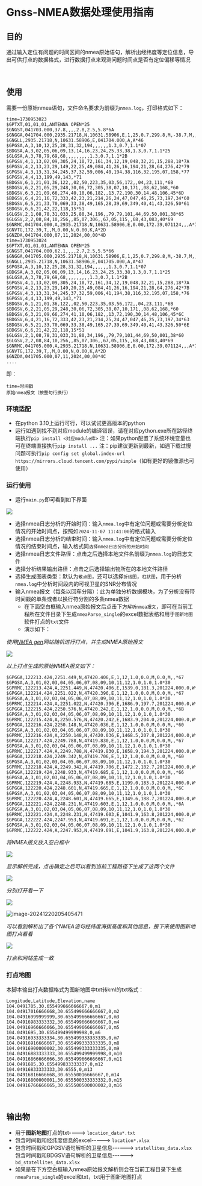 # Gnss-NMEA数据处理使用指南
## 目的

通过输入定位有问题的时间区间的nmea原始语句，解析出经纬度等定位信息，导出可供打点的数据格式，进行数据打点来观测问题时间点是否有定位偏移等情况

<br>

## 使用

需要一份原始nmea语句，文件命名要求为前缀为`nmea.log`，打印格式如下：

```
time=1730953023
$GPTXT,01,01,01,ANTENNA OPEN*25
$GNGST,041703.000,37.8,,,,2.8,2.5,5.8*6A
$GNGGA,041704.000,2935.21718,N,10631.58906,E,1,25,0.7,299.8,M,-38.7,M,,*68
$GNGLL,2935.21718,N,10631.58906,E,041704.000,A,A*46
$GPGSA,A,3,10,12,25,28,31,32,194,,,,,,1.3,0.7,1.1*07
$BDGSA,A,3,02,05,06,09,13,14,16,23,24,25,33,38,1.3,0.7,1.1*25
$GLGSA,A,3,78,79,69,68,,,,,,,,,1.3,0.7,1.1*2B
$GPGSV,4,1,13,02,09,305,24,10,72,161,34,12,19,048,32,21,15,288,18*7A
$GPGSV,4,2,13,23,29,149,22,25,49,084,41,26,16,194,21,28,64,276,42*79
$GPGSV,4,3,13,31,34,245,37,32,59,006,40,194,38,116,32,195,07,158,*77
$GPGSV,4,4,13,199,49,143,*71
$BDGSV,6,1,21,01,36,122,,02,50,223,35,03,56,172,,04,23,111,*6B
$BDGSV,6,2,21,05,29,248,30,06,72,305,38,07,10,171,,08,62,168,*60
$BDGSV,6,3,21,09,66,274,40,10,06,182,,13,72,190,30,14,48,106,45*6D
$BDGSV,6,4,21,16,72,333,42,23,21,214,26,24,47,047,46,25,73,197,34*60
$BDGSV,6,5,21,33,70,069,33,38,49,165,28,39,69,349,40,41,43,326,50*61
$BDGSV,6,6,21,42,22,118,15*51
$GLGSV,2,1,08,78,31,033,25,80,34,196,,79,79,101,44,69,50,001,38*65
$GLGSV,2,2,08,84,10,256,,85,07,306,,67,05,115,,68,43,083,40*69
$GNRMC,041704.000,A,2935.21718,N,10631.58906,E,0.00,172.39,071124,,,A*7E
$GNVTG,172.39,T,,M,0.00,N,0.00,K,A*2D
$GNZDA,041704.000,07,11,2024,00,00*4D
time=1730953024
$GPTXT,01,01,01,ANTENNA OPEN*25
$GNGST,041704.000,62.1,,,,2.7,2.5,5.5*66
$GNGGA,041705.000,2935.21718,N,10631.58906,E,1,25,0.7,299.8,M,-38.7,M,,*69
$GNGLL,2935.21718,N,10631.58906,E,041705.000,A,A*47
$GPGSA,A,3,10,12,25,28,31,32,194,,,,,,1.3,0.7,1.1*07
$BDGSA,A,3,02,05,06,09,13,14,16,23,24,25,33,38,1.3,0.7,1.1*25
$GLGSA,A,3,78,79,69,68,,,,,,,,,1.3,0.7,1.1*2B
$GPGSV,4,1,13,02,09,305,24,10,72,161,34,12,19,048,32,21,15,288,18*7A
$GPGSV,4,2,13,23,29,149,20,25,49,084,41,26,16,194,21,28,64,276,42*7B
$GPGSV,4,3,13,31,34,245,37,32,59,006,41,194,38,116,32,195,07,158,*76
$GPGSV,4,4,13,199,49,143,*71
$BDGSV,6,1,21,01,36,122,,02,50,223,35,03,56,172,,04,23,111,*6B
$BDGSV,6,2,21,05,29,248,30,06,72,305,38,07,10,171,,08,62,168,*60
$BDGSV,6,3,21,09,66,274,41,10,06,182,,13,72,190,30,14,48,106,45*6C
$BDGSV,6,4,21,16,72,333,42,23,21,214,25,24,47,047,46,25,73,197,34*63
$BDGSV,6,5,21,33,70,069,33,38,49,165,27,39,69,349,40,41,43,326,50*6E
$BDGSV,6,6,21,42,22,118,15*51
$GLGSV,2,1,08,78,31,033,31,80,34,196,,79,79,101,44,69,50,001,38*60
$GLGSV,2,2,08,84,10,256,,85,07,306,,67,05,115,,68,43,083,40*69
$GNRMC,041705.000,A,2935.21718,N,10631.58906,E,0.00,172.39,071124,,,A*7F
$GNVTG,172.39,T,,M,0.00,N,0.00,K,A*2D
$GNZDA,041705.000,07,11,2024,00,00*4C
....
```

即：

```shell
time=时间戳
原始nmea报文（按整句行换行）
```

### 环境适配

* 在python 3.10上运行可行，可以试试更高版本的python
* 运行如遇到找不到对应module的编译错误，请在对应python.exe所在路径终端执行`pip install <对应module库>`
  注：如果python配置了系统环境变量也可在终端直接执行`pip install ...`
  注：pip建议更新到最新，如遇下载过慢问题可执行`pip config set global.index-url https://mirrors.cloud.tencent.com/pypi/simple`（如有更好的镜像源也可使用）

### 运行使用

* 运行`main.py`即可看到如下界面

![](https://myblog-1308923350.cos.ap-guangzhou.myqcloud.com/img/20241220200950.png)

* 选择nmea日志分析的开始时间：输入`nmea.log`中有定位问题或需要分析定位情况的开始时间点，按照如`2024-11-07 11:41:00`的格式输入
* 选择nmea日志分析的结束时间：输入`nmea.log`中有定位问题或需要分析定位情况的结束时间点，输入格式同`选择nmea日志分析的开始时间`
* 选择nmea日志文件路径：点击之后选择本地文件名前缀为`nmea.log`的日志文件
* 选择分析结果输出路径：点击之后选择输出物所在的本地文件路径
* 选择生成图表类型：默认为`散点图`，还可以选择`折线图`，`柱状图`，用于分析`nmea.log`中分析时间段内的可视卫星的SNR分布情况
* 输入nmea报文（每条以回车分隔）：此为单独分析数据模块，为了分析没有带时间戳的单条或者以换行符分割的多条nmea数据
  * 在下面空白框输入nmea原始报文后点击下方`解析nmea报文`，即可在当前工程所在文件目录下生成`nmeaParse_single`的excel数据表格和用于`图新地图`软件打点的`txt`文件
  * 演示如下：

*使用[NMEA gen](https://nmeagen.org/)网站随机进行打点，并生成NMEA原始报文*

![](https://myblog-1308923350.cos.ap-guangzhou.myqcloud.com/img/20241220202851.png)

*以上打点生成的原始NMEA报文如下：*

```
$GPGGA,122213.424,2251.449,N,47420.406,E,1,12,1.0,0.0,M,0.0,M,,*67
$GPGSA,A,3,01,02,03,04,05,06,07,08,09,10,11,12,1.0,1.0,1.0*30
$GPRMC,122213.424,A,2251.449,N,47420.406,E,1539.0,181.3,201224,000.0,W*41
$GPGGA,122214.424,2251.022,N,47420.396,E,1,12,1.0,0.0,M,0.0,M,,*67
$GPGSA,A,3,01,02,03,04,05,06,07,08,09,10,11,12,1.0,1.0,1.0*30
$GPRMC,122214.424,A,2251.022,N,47420.396,E,1686.9,197.7,201224,000.0,W*4C
$GPGGA,122215.424,2250.576,N,47420.242,E,1,12,1.0,0.0,M,0.0,M,,*6B
$GPGSA,A,3,01,02,03,04,05,06,07,08,09,10,11,12,1.0,1.0,1.0*30
$GPRMC,122215.424,A,2250.576,N,47420.242,E,1683.9,204.0,201224,000.0,W*4B
$GPGGA,122216.424,2250.148,N,47420.036,E,1,12,1.0,0.0,M,0.0,M,,*60
$GPGSA,A,3,01,02,03,04,05,06,07,08,09,10,11,12,1.0,1.0,1.0*30
$GPRMC,122216.424,A,2250.148,N,47420.036,E,1468.5,207.8,201224,000.0,W*40
$GPGGA,122217.424,2249.788,N,47419.830,E,1,12,1.0,0.0,M,0.0,M,,*67
$GPGSA,A,3,01,02,03,04,05,06,07,08,09,10,11,12,1.0,1.0,1.0*30
$GPRMC,122217.424,A,2249.788,N,47419.830,E,1658.9,194.3,201224,000.0,W*48
$GPGGA,122218.424,2249.342,N,47419.706,E,1,12,1.0,0.0,M,0.0,M,,*60
$GPGSA,A,3,01,02,03,04,05,06,07,08,09,10,11,12,1.0,1.0,1.0*30
$GPRMC,122218.424,A,2249.342,N,47419.706,E,1472.2,182.7,201224,000.0,W*4D
$GPGGA,122219.424,2248.933,N,47419.685,E,1,12,1.0,0.0,M,0.0,M,,*66
$GPGSA,A,3,01,02,03,04,05,06,07,08,09,10,11,12,1.0,1.0,1.0*30
$GPRMC,122219.424,A,2248.933,N,47419.685,E,1199.0,183.3,201224,000.0,W*4C
$GPGGA,122220.424,2248.601,N,47419.665,E,1,12,1.0,0.0,M,0.0,M,,*6C
$GPGSA,A,3,01,02,03,04,05,06,07,08,09,10,11,12,1.0,1.0,1.0*30
$GPRMC,122220.424,A,2248.601,N,47419.665,E,1349.6,188.7,201224,000.0,W*40
$GPGGA,122221.424,2248.231,N,47419.603,E,1,12,1.0,0.0,M,0.0,M,,*6A
$GPGSA,A,3,01,02,03,04,05,06,07,08,09,10,11,12,1.0,1.0,1.0*30
$GPRMC,122221.424,A,2248.231,N,47419.603,E,1041.9,163.8,201224,000.0,W*48
$GPGGA,122222.424,2247.953,N,47419.691,E,1,12,1.0,0.0,M,0.0,M,,*62
$GPGSA,A,3,01,02,03,04,05,06,07,08,09,10,11,12,1.0,1.0,1.0*30
$GPRMC,122222.424,A,2247.953,N,47419.691,E,1041.9,163.8,201224,000.0,W*40
```

*将NMEA报文放入空白框中*

![](https://myblog-1308923350.cos.ap-guangzhou.myqcloud.com/img/20241220203201.png)

*显示解析完成，点击确定之后可以看到当前工程路径下生成了这两个文件*

![](https://myblog-1308923350.cos.ap-guangzhou.myqcloud.com/img/20241220203329.png)

*分别打开看一下*

![](https://myblog-1308923350.cos.ap-guangzhou.myqcloud.com/img/20241220205258.png)

![image-20241220205405471](C:\Users\18071\AppData\Roaming\Typora\typora-user-images\image-20241220205405471.png)



*可以看到解析出了各个NMEA语句经纬度海拔高度和其他信息，接下来使用图新地图打点看看*

![](https://myblog-1308923350.cos.ap-guangzhou.myqcloud.com/img/20241220205439.png)

*打点和网站生成一致*

### 打点地图

本脚本输出打点数据格式为图新地图中txt转kml的txt格式：

```
Longitude,Latitude,Elevation,name
104.0491705,30.655499666666667,0,m1
104.04917016666668,30.655499666666667,0,m2
104.04916999999999,30.655499666666667,0,m3
104.04916983333332,30.655499666666667,0,m4
104.04916966666666,30.655499666666667,0,m5
104.0491695,30.655499499999998,0,m6
104.04916933333334,30.655499333333335,0,m7
104.04916916666667,30.655499333333335,0,m8
104.04916900000002,30.655499333333335,0,m9
104.04916883333333,30.655499499999998,0,m10
104.04916866666666,30.655499666666667,0,m11
104.0491685,30.655499833333337,0,m12
104.04916833333333,30.6555,0,m13
104.04916816666668,30.65550016666667,0,m14
104.04916800000001,30.655500333333332,0,m15
104.04916766666665,30.655500500000002,0,m16
```

<br>

## 输出物

* 用于**图新地图**打点的txt----> `location_data*.txt`
* 包含时间戳和经纬度信息的excel-----> `location*.xlsx`
* 包含时间戳和GPGSV语句解析的卫星信息------> `statellites_data.xlsx`
  包含时间戳和BDGSV语句解析的卫星信息------> `bd_statellites_data.xlsx`
* 如果是在下方空白框输入nmea原始报文解析则会在当前工程目录下生成`nmeaParse_single`的excel和txt，txt用于图新地图打点
